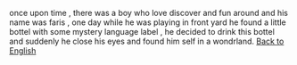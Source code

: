 once upon time , there was a boy who love discover and fun around
and his name was faris , one day while he was playing in front yard
he found a little bottel with some mystery language label ,
he decided to drink this bottel and suddenly he close his eyes
and found him self in a wondrland.
[Back to English](https://github.com/udacity/create-your-own-adventure/tree/master/english)
